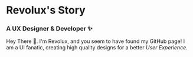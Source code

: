 <h1>Revolux's Story</h1>
<h3>A UX Designer & Developer ✨</h3>
<p>Hey There 👋. I'm Revolux, and you seem to have found my GitHub page! I am a UI fanatic, creating high quality designs for a better <i>User Experience.</i></p>